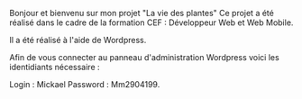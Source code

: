 Bonjour et bienvenu sur mon projet "La vie des plantes"
Ce projet a été réalisé dans le cadre de la formation CEF : Développeur Web et Web Mobile.

Il a été réalisé à l'aide de Wordpress.

Afin de vous connecter au panneau d'administration Wordpress voici les identidiants nécessaire :

Login : Mickael
Password : Mm2904199.
